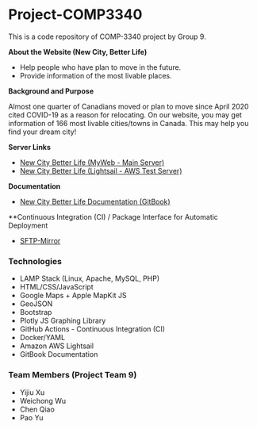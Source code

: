 # Project-COMP3340
This is a code repository of COMP-3340 project by Group 9.

**About the Website (New City, Better Life)**
- Help people who have plan to move in the future.
- Provide information of the most livable places.

**Background and Purpose**

Almost one quarter of Canadians moved or plan to move since April 2020 cited COVID-19 as a reason for relocating. On our website, you may get information of 166 most livable cities/towns in Canada. This may help you find your dream city!

**Server Links**
- [New City Better Life (MyWeb - Main Server)](https://qiao6.myweb.cs.uwindsor.ca/project/)
- [New City Better Life (Lightsail - AWS Test Server)](https://newcitybetterlife.com/)

**Documentation**

- [New City Better Life Documentation (GitBook)](https://project-comp3340.gitbook.io/project/)

**Continuous Integration (CI) / Package Interface for Automatic Deployment 
- [SFTP-Mirror](https://github.com/pyxn/sftp-mirror)

### Technologies

- LAMP Stack (Linux, Apache, MySQL, PHP)
- HTML/CSS/JavaScript
- Google Maps + Apple MapKit JS
- GeoJSON
- Bootstrap
- Plotly JS Graphing Library
- GitHub Actions - Continuous Integration (CI)
- Docker/YAML
- Amazon AWS Lightsail
- GitBook Documentation

### Team Members (Project Team 9)
- Yijiu Xu
- Weichong Wu
- Chen Qiao
- Pao Yu
